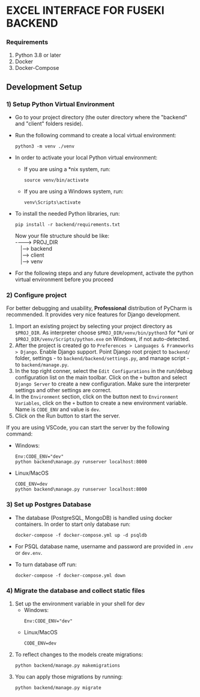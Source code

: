 # EXCEL INTERFACE FOR FUSEKI BACKEND
### Requirements
1. Python 3.8 or later
2. Docker 
3. Docker-Compose

## Development Setup
### 1) Setup Python Virtual Environment

   - Go to your project directory (the outer directory where the "backend" and "client" folders reside).
   - Run the following command to create a local virtual environment:

     ```shell
     python3 -m venv ./venv
     ```

   - In order to activate your local Python virtual environment:

     - If you are using a *nix system, run:

       ```shell
       source venv/bin/activate
       ```

     - If you are using a Windows system, run:

       ```shell
       venv\Scripts\activate
       ```

   - To install the needed Python libraries, run:

     ```shell
     pip install -r backend/requirements.txt
     ```
        Now your file structure should be like:  
        ----> PROJ_DIR  
        &emsp;|--> backend  
        &emsp;|--> client   
        &emsp;|--> venv  


   - For the following steps and any future development, activate the python virtual environment before you proceed
### 2) Configure project

For better debugging and usability, **Professional** distribution of PyCharm is recommended. It provides very nice features for Django development.
1. Import an existing project by selecting your project directory as ```$PROJ_DIR```. As interpreter choose `$PROJ_DIR/venv/bin/python3` for *uni or `$PROJ_DIR/venv/Scripts/python.exe` on Windows, if not auto-detected.
2. After the project is created go to `Preferences > Languages & Frameworks > Django`. Enable Django support. Point Django root project to `backend/` folder, settings - to `backend/backend/settings.py`, and manage script - to `backend/manage.py`.
3. In the top right conner, select the `Edit Configurations` in the run/debug configuration list on the main toolbar. Click on the `+` button and select `Django Server` to create a new configuration. Make sure the interpreter settings and other settings are correct.
4. In the `Environment` section, click on the button next to `Environment Variables`, click on the `+` button to create a new environment variable. Name is `CODE_ENV` and value is `dev`.
5. Click on the Run button to start the server.

If you are using VSCode, you can start the server by the following command:

- Windows:
    ```shell
    Env:CODE_ENV="dev"
    python backend\manage.py runserver localhost:8000
    ```
- Linux/MacOS
    ```shell
    CODE_ENV=dev
    python backend\manage.py runserver localhost:8000
    ```
### 3) Set up Postgres Database
- The database (PostgreSQL, MongoDB) is handled using docker containers. In order to start only database run:     
    ```shell
    docker-compose -f docker-compose.yml up -d psqldb
    ```
- For PSQL database name, username and password are provided in `.env` or `dev.env`.

- To turn database off run: 
    ```shell
    docker-compose -f docker-compose.yml down
    ```

### 4) Migrate the database and collect static files
1. Set up the environment variable in your shell for dev
   - Windows:
       ```shell
       Env:CODE_ENV="dev"
       ```
   - Linux/MacOS
       ```shell
       CODE_ENV=dev
       ```
2. To reflect changes to the models create migrations:
    ```shell
    python backend/manage.py makemigrations
    ```
3. You can apply those migrations by running:
    ```shell
    python backend/manage.py migrate
    ```